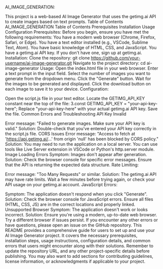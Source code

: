 AI_IMAGE_GENERATION:

This project is a web-based AI Image Generator that uses the getimg.ai API to create images based on text prompts.
Table of Contents
AI_IMAGE_GENERATION
Table of Contents
Prerequisites
Installation
Usage
Configuration
Prerequisites:
Before you begin, ensure you have met the following requirements:
            You have a modern web browser (Chrome, Firefox, Safari, or Edge).
            You have a text editor installed (e.g., VSCode, Sublime Text, Atom).
            You have basic knowledge of HTML, CSS, and JavaScript.
            You have a getimg.ai API key. If you don't have one, sign up at getimg.ai.
Installation:
        Clone the repository: git clone https://github.com/your-username/ai-image-generator.git
        Navigate to the project directory: cd ai-image-generator
Usage:
      Open the index.html file in your web browser.
      Enter a text prompt in the input field.
      Select the number of images you want to generate from the dropdown menu.
      Click the "Generate" button.
      Wait for the images to be generated and displayed.
      Click the download button on each image to save it to your device.
Configuration:

Open the script.js file in your text editor.
Locate the GETIMG_API_KEY constant near the top of the file: 3.const GETIMG_API_KEY = "your-api-key-here";
Replace "your-api-key-here" with your actual getimg.ai API key. Save the file.
Common Errors and Troubleshooting
API Key Invalid

Error message: "Failed to generate images. Make sure your API key is valid." Solution: Double-check that you've entered your API key correctly in the script.js file. CORS Issues Error message: "Access to fetch at 'https://api.getimg.ai/...' from origin 'null' has been blocked by CORS policy." Solution: You may need to run the application on a local server. You can use tools like Live Server extension in VSCode or Python's http.server module. Image Loading Errors Symptom: Images don't appear after generation. Solution: Check the browser console for specific error messages. Ensure that the API is returning the expected data structure.
Rate Limiting: 

Error message: "Too Many Requests" or similar. Solution: The getimg.ai API may have rate limits. Wait a few minutes before trying again, or check your API usage on your getimg.ai account.
JavaScript Errors:

Symptom: The application doesn't respond when you click "Generate". Solution: Check the browser console for JavaScript errors. Ensure all files (HTML, CSS, JS) are in the correct locations and properly linked. Unsupported Browser Symptom: The application doesn't work or looks incorrect. Solution: Ensure you're using a modern, up-to-date web browser. Try a different browser if issues persist. If you encounter any other errors or have questions, please open an issue on the GitHub repository. This README provides a comprehensive guide for users to set up and use your AI Image Generator project. It covers the necessary prerequisites, installation steps, usage instructions, configuration details, and common errors that users might encounter along with their solutions. Remember to update the repository URL, and any other project-specific details before publishing. You may also want to add sections for contributing guidelines, license information, or acknowledgments if applicable to your project.
